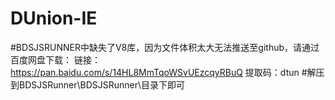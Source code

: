 # DUnion-IE
#BDSJSRUNNER中缺失了V8库，因为文件体积太大无法推送至github，请通过百度网盘下载：
链接：https://pan.baidu.com/s/14HL8MmTqoWSvUEzcqyRBuQ 
提取码：dtun 
#解压到BDSJSRunner\BDSJSRunner\目录下即可

